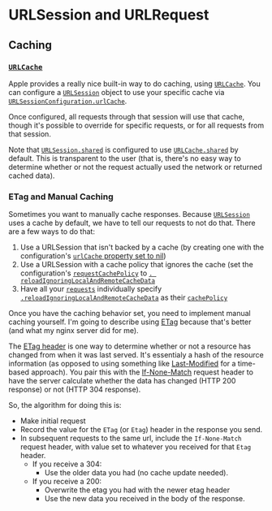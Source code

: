 # URLSession and URLRequest

## Caching

### [`URLCache`](https://developer.apple.com/documentation/foundation/urlcache)

Apple provides a really nice built-in way to do caching, using [`URLCache`](https://developer.apple.com/documentation/foundation/urlcache). You can configure a [`URLSession`](https://developer.apple.com/documentation/foundation/urlsession) object to use your specific cache via [`URLSessionConfiguration.urlCache`](https://developer.apple.com/documentation/foundation/urlsessionconfiguration/1410148-urlcache).

Once configured, all requests through that session will use that cache, though it's possible to override for specific requests, or for all requests from that session.

Note that [`URLSession.shared`](https://developer.apple.com/documentation/foundation/urlsession/1409000-shared) is configured to use [`URLCache.shared`](https://developer.apple.com/documentation/foundation/urlcache/1413377-shared) by default. This is transparent to the user (that is, there's no easy way to determine whether or not the request actually used the network or returned cached data).

### ETag and Manual Caching

Sometimes you want to manually cache responses. Because [`URLSession`](https://developer.apple.com/documentation/foundation/urlsession) uses a cache by default, we have to tell our requests to not do that. There are a few ways to do that:

1. Use a URLSession that isn't backed by a cache (by creating one with the configuration's [`urlCache` property set to nil](https://developer.apple.com/documentation/foundation/urlsessionconfiguration/1410148-urlcache))
2. Use a URLSession with a cache policy that ignores the cache (set the configuration's [`requestCachePolicy`](https://developer.apple.com/documentation/foundation/urlsessionconfiguration/1411655-requestcachepolicy) to [`. reloadIgnoringLocalAndRemoteCacheData`](https://developer.apple.com/documentation/foundation/nsurlrequest/cachepolicy/reloadignoringlocalandremotecachedata)
3. Have all your [`requests`](https://developer.apple.com/documentation/foundation/urlrequest) individually specify [`.reloadIgnoringLocalAndRemoteCacheData`](https://developer.apple.com/documentation/foundation/nsurlrequest/cachepolicy/reloadignoringlocalandremotecachedata) as their [`cachePolicy`](https://developer.apple.com/documentation/foundation/urlrequest/2011593-cachepolicy)

Once you have the caching behavior set, you need to implement manual caching yourself. I'm going to describe using [ETag](https://developer.mozilla.org/en-US/docs/Web/HTTP/Headers/ETag) because that's better (and what my nginx server did for me).

The [ETag header](https://developer.mozilla.org/en-US/docs/Web/HTTP/Headers/ETag) is one way to determine whether or not a resource has changed from when it was last served. It's essentialy a hash of the resource information (as opposed to using something like [Last-Modified](https://developer.mozilla.org/en-US/docs/Web/HTTP/Headers/Last-Modified) for a time-based approach). You pair this with the [If-None-Match](https://developer.mozilla.org/en-US/docs/Web/HTTP/Headers/If-None-Match) request header to have the server calculate whether the data has changed (HTTP 200 response) or not (HTTP 304 response).

So, the algorithm for doing this is:

- Make initial request
- Record the value for the `ETag` (or `Etag`) header in the response you send.
- In subsequent requests to the same url, include the `If-None-Match` request header, with value set to whatever you received for that `Etag` header.
    - If you receive a 304:
        - Use the older data you had (no cache update needed).
    - If you receive a 200:
        - Overwrite the etag you had with the newer etag header
        - Use the new data you received in the body of the response.
